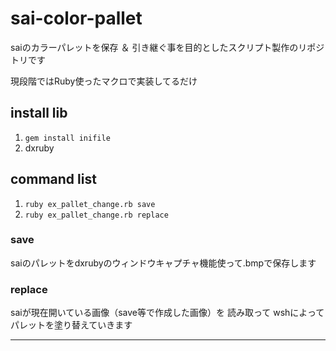 # sai-color-palletsaiのカラーパレットを保存 ＆ 引き継ぐ事を目的としたスクリプト製作のリポジトリです現段階ではRuby使ったマクロで実装してるだけ## install lib1. `gem install inifile`2. dxruby## command list1. `ruby ex_pallet_change.rb save`2. `ruby ex_pallet_change.rb replace`### savesaiのパレットをdxrubyのウィンドウキャプチャ機能使って.bmpで保存します### replacesaiが現在開いている画像（save等で作成した画像）を読み取ってwshによってパレットを塗り替えていきます---